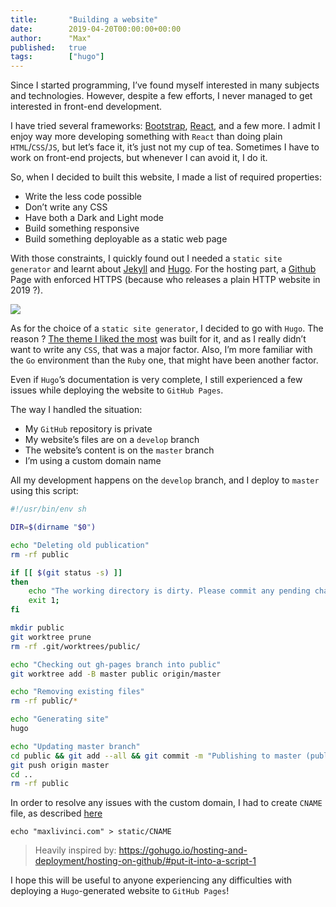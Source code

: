 ```yaml
---
title:       "Building a website"
date:        2019-04-20T00:00:00+00:00
author:      "Max"
published:   true
tags:        ["hugo"]
---
```


Since I started programming, I’ve found myself interested in many subjects and technologies. However, despite a few efforts, I never managed to get interested in front-end development.

I have tried several frameworks: [Bootstrap](https://getbootstrap.com/), [React](https://reactjs.org/), and a few more. I admit I enjoy way more developing something with `React` than doing plain `HTML`/`CSS`/`JS`, but let’s face it, it’s just not my cup of tea. Sometimes I have to work on front-end projects, but whenever I can avoid it, I do it.

So, when I decided to built this website, I made a list of required properties:

- Write the less code possible
- Don’t write any CSS
- Have both a Dark and Light mode
- Build something responsive
- Build something deployable as a static web page

With those constraints, I quickly found out I needed a `static site generator` and learnt about [Jekyll](https://jekyllrb.com/) and [Hugo](https://gohugo.io/). For the hosting part, a [Github](https://pages.github.com/) Page with enforced HTTPS (because who releases a plain HTTP website in 2019 ?).

![](https://d33wubrfki0l68.cloudfront.net/30790d6888bd8af863fb2b5c33a7f337cdbda243/4e867/images/hugo-logo-wide.svg)

As for the choice of a `static site generator`, I decided to go with `Hugo`. The reason ? [The theme I liked the most](https://themes.gohugo.io/hugo-theme-hello-friend-ng/) was built for it, and as I really didn’t want to write any `CSS`, that was a major factor. Also, I’m more familiar with the `Go` environment than the `Ruby` one, that might have been another factor.

Even if `Hugo`’s documentation is very complete, I still experienced a few issues while deploying the website to `GitHub Pages`.

The way I handled the situation:

- My `GitHub` repository is private
- My website’s files are on a `develop` branch
- The website’s content is on the `master` branch
- I’m using a custom domain name

All my development happens on the `develop` branch, and I deploy to `master` using this script:

```bash
#!/usr/bin/env sh

DIR=$(dirname "$0")

echo "Deleting old publication"
rm -rf public

if [[ $(git status -s) ]]
then
    echo "The working directory is dirty. Please commit any pending changes."
    exit 1;
fi

mkdir public
git worktree prune
rm -rf .git/worktrees/public/

echo "Checking out gh-pages branch into public"
git worktree add -B master public origin/master

echo "Removing existing files"
rm -rf public/*

echo "Generating site"
hugo

echo "Updating master branch"
cd public && git add --all && git commit -m "Publishing to master (publish.sh)"
git push origin master
cd ..
rm -rf public
```

In order to resolve any issues with the custom domain, I had to create `CNAME` file, as described [here](https://gohugo.io/hosting-and-deployment/hosting-on-github/#use-a-custom-domain)

```
echo "maxlivinci.com" > static/CNAME
```

> Heavily inspired by: https://gohugo.io/hosting-and-deployment/hosting-on-github/#put-it-into-a-script-1

I hope this will be useful to anyone experiencing any difficulties with deploying a `Hugo`-generated website to `GitHub Pages`!


